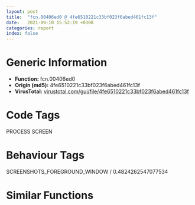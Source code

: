 ```yaml
---
layout: post
title:  "fcn.00406ed0 @ 4fe6510221c33bf023f6abed461fc13f"
date:   2021-09-10 15:52:19 +0300
categories: report
index: false
---
```


# Generic Information
- **Function:** fcn.00406ed0
- **Origin (md5):** 4fe6510221c33bf023f6abed461fc13f
- **VirusTotal:** [virustotal.com/gui/file/4fe6510221c33bf023f6abed461fc13f][virustotal_ref]

# Code Tags
<span class="tag" id="PROCESS">PROCESS</span>
<span class="tag" id="SCREEN">SCREEN</span>


# Behaviour Tags
<span class="bhv-tag" id="SCREENSHOTS_FOREGROUND_WINDOW">SCREENSHOTS_FOREGROUND_WINDOW / 0.4824262547077534</span>

# Similar Functions
<script type="text/javascript" src="https://www.gstatic.com/charts/loader.js"></script>
<script type="text/javascript">

    google.charts.load('current', {'packages':['corechart']});
    google.charts.setOnLoadCallback(drawChart);

    function drawChart() {
    var data = new google.visualization.DataTable();
        data.addColumn('number', 'X');
        data.addColumn('number', 'Y');
        data.addColumn({type: 'string', role: 'tooltip', 'p': {'html': true}});
        data.addColumn({'type': 'string', 'role': 'style'});
        
        data.addRows([
    [-528.3746948242188, 195.01522827148438, '<b><a href="/report/fcn.00406ed0@4fe6510221c33bf023f6abed461fc13f">fcn.00406ed0</a><br>@4fe6510221c33bf023f6abed461fc13f</b><br>', 'point { fill-color: #e0440e; }'],
[-208.5072784423828, -281.8992004394531, '<b><a href="/report/fcn.00438d70@4fe6510221c33bf023f6abed461fc13f">fcn.00438d70</a><br>@4fe6510221c33bf023f6abed461fc13f</b><br>', 'null'],
[44.580223083496094, 233.56491088867188, '<b><a href="/report/fcn.004069e0@4fe6510221c33bf023f6abed461fc13f">fcn.004069e0</a><br>@4fe6510221c33bf023f6abed461fc13f</b><br>', 'null'],

        ]);

    var options = {
        title: 'Similarity Plot',
        legend: 'none',
        colors: ['#dedbd9', '#e6693e', '#ec8f6e', '#f3b49f', '#f6c7b6'],
        tooltip: {isHtml: true, trigger: 'both'},
        explorer: {
        actions: ["dragToZoom", "rightClickToReset"],
        },
        chartArea: {
        width: '80%',
        height: '80%'
        },
        width: '100%',
        height: '100%'
    };

    var chart = new google.visualization.ScatterChart(document.getElementById('chart_div'));

    chart.draw(data, options);
    }
    
</script>


<div id="chart_div" style="width: 100%px; height: 100%;"></div>

# Disassembled Code
{% highlight nasm %}

mov ecx, dword[0x4c6eec]
sub esp, 0x120
push ebx
mov bl, byte[esp+0x12c]
push ebp
mov bp, word[esp+0x134]
push edi
mov edi, dword[0x4c8600]
cmp edi, 1
jne 0x406f16
cmp byte[0x4c8630], 0
jne 0x406f16
movzx eax, bl
lea eax, [eax+eax*8]
shl eax, 5
cmp dword[eax+ecx], 0
mov byte[esp+0xe], 0
je 0x406f1b
mov byte[esp+0xe], 1
cmp byte[esp+0x13c], 0
je 0x406f49
movzx eax, bl
lea edx, [eax+eax*8]
shl edx, 5
cmp byte[edx+ecx+4], 0
mov al, 1
jne 0x407920
mov al, byte[esp+0xe]
pop edi
pop ebp
pop ebx
add esp, 0x120
ret
cmp dword[0x4c7eb4], 0
je 0x406f61
test dl, dl
jne 0x406f61
mov byte[esp+0xf], 1
cmp byte[esp+0xe], dl
jne 0x406f66
mov byte[esp+0xf], 0
mov al, byte[0x4c64b5]
push esi
cmp edi, 1
jne 0x407048
cmp byte[0x4c862e], 0
je 0x406f86
test dl, dl
jne 0x407048
mov byte[esp+0x14], 1
cmp bl, 0xe7
je 0x407027
mov edx, dword[0x4c8604]
mov esi, dword[0x4c8608]
movzx ecx, bl
mov cl, byte[ecx+edx]
test cl, cl
jne 0x406fb4
movzx ecx, bp
mov cl, byte[ecx+esi]
test cl, cl
je 0x407027
mov dl, cl
shr cl, 2
shr dl, 1
and cl, 1
and dl, 1
je 0x40704f
test cl, cl
jne 0x406fd7
test al, 0x30
jne 0x406fd7
test cl, cl
je 0x407027
test al, 0x30
jne 0x407027
movzx ecx, bp
mov edi, 4
mov dword[0x4c8600], edi
cmp byte[ecx+esi], 0
mov byte[0x4c8610], bl
setne cl
mov byte[0x4c8616], cl
xor ecx, ecx
mov word[0x4c8612], bp
mov word[0x4c8614], cx
test dl, dl
je 0x407017
mov byte[0x4c8617], 1
test al, 0x30
jne 0x40701d
mov byte[0x4c8617], cl
cmp byte[esp+0x13], cl
je 0x40791b
movzx ebx, byte[esp+0x138]
lea ecx, [ebx-0x21]
cmp ecx, 0x84
ja case.0x407041.41
movzx edx, byte[ecx+0x407938]
jmp dword[edx*4+0x40792c]
mov byte[esp+0x14], 0
jmp 0x407027
test cl, cl
je 0x406fd7
jmp 0x406fd3
pop esi
pop edi
pop ebp
mov al, 1
pop ebx
add esp, 0x120
ret
cmp byte[esp+0x13], 0
je case.0x407041.41
mov ecx, dword[0x4c5204]
test ecx, ecx
je 0x40708d
xor ecx, ecx
mov word[0x4c5208], cx
mov dword[0x4c5204], ecx
jmp 0x40708d
mov ecx, dword[0x4c5204]
test al, al
je 0x4070b7
cmp edi, 1
jne 0x40709f
cmp byte[0x4c862f], 0
jne 0x4070b7
cmp al, 0x10
je 0x4070b7
cmp al, 0x20
je 0x4070b7
test al, 0xc
je 0x40791b
test al, 3
je 0x40791b
cmp byte[esp+0x138], 8
jne 0x407132
test al, al
jne 0x407132
cmp byte[esp+0x14], al
je 0x4070f3
cmp edi, 1
jne 0x4070f3
cmp byte[0x4c862c], al
je 0x4070f3
mov eax, dword[0x4c8638]
test eax, eax
je 0x4070f3
mov esi, dword[0x4c8634]
dec eax
xor edx, edx
mov dword[0x4c8638], eax
mov word[esi+eax*2], dx
cmp byte[esp+0x13], 0
je 0x40710f
test ecx, ecx
je 0x40710f
dec ecx
xor eax, eax
mov dword[0x4c5204], ecx
mov word[ecx*2+0x4c5208], ax
cmp byte[0x4c92f0], 0
je 0x40791b
mov al, byte[esp+0x12]
pop esi
pop edi
pop ebp
mov byte[0x4c92f0], 0
pop ebx
add esp, 0x120
ret
mov ecx, 0x40
mov esi, 0x4c64d8
lea edi, [esp+0x30]
rep movsd
lea ecx, [esp+0x30]
call fcn.00411a40
push 0x14
call dword[sym.imp.USER32.dll_GetKeyState]
test al, 1
je 0x40715e
or byte[esp+0x44], 1
jmp 0x407163
and byte[esp+0x44], 0xfe
call dword[sym.imp.USER32.dll_GetForegroundWindow]
mov ebp, eax
test ebp, ebp
je 0x40717a
push 0
push ebp
call dword[sym.imp.USER32.dll_GetWindowThreadProcessId]
jmp 0x40717c
xor eax, eax
push eax
call dword[sym.imp.USER32.dll_GetKeyboardLayout]
cmp byte[esp+0x138], 0xe7
mov edi, dword[sym.imp.USER32.dll_ToUnicodeEx]
mov esi, eax
mov dword[esp+0x2c], esi
jne 0x4071b1
mov cx, word[esp+0x13c]
mov eax, 1
mov dword[esp+0x28], eax
mov word[esp+0x18], cx
jmp 0x4071e4
xor edx, edx
cmp dword[0x4c6648], edx
push esi
setne dl
lea eax, [esp+0x1c]
lea ecx, [esp+0x34]
push edx
mov edx, dword[esp+0x13c]
push 2
push eax
mov eax, dword[edx+4]
push ecx
push eax
push ebx
call edi
mov dword[esp+0x28], eax
test eax, eax
je 0x40791b
cmp byte[0x4c92f0], 0
mov cl, byte[esp+0x138]
je 0x407203
cmp cl, 9
je 0x407203
mov byte[esp+0x17], 1
cmp cl, 0x1b
jne 0x407208
mov byte[esp+0x17], 0
test eax, eax
jns 0x407288
cmp byte[esp+0x12], 0
je 0x40791b
mov al, byte[0x4c64b5]
test al, 0x30
mov byte[0x4c92f0], cl
mov cx, word[esp+0x13c]
setne dl
mov word[0x4c92f4], cx
mov byte[0x4c92f6], dl
test al, 3
je 0x40724b
mov byte[0x4c92f7], 1
test al, 0xc
jne 0x407252
mov byte[0x4c92f7], 0
xor eax, eax
cmp dword[0x4c6648], eax
push esi
setne al
lea ecx, [esp+0x1c]
lea edx, [esp+0x34]
push eax
mov eax, dword[esp+0x13c]
push 2
push ecx
mov ecx, dword[eax+4]
push edx
push ecx
push ebx
call edi
mov al, byte[esp+0x12]
pop esi
pop edi
pop ebp
pop ebx
add esp, 0x120
ret
test byte[0x4c64b5], 3
jne 0x4072b8
mov eax, 0xd
cmp word[esp+0x18], ax
jne 0x4072a7
mov edx, 0xa
mov word[esp+0x18], dx
cmp word[esp+0x1a], ax
jne 0x4072b8
mov eax, 0xa
mov word[esp+0x1a], ax
cmp byte[esp+0x13], 0
mov byte[esp+0x15], 0
je 0x407686
cmp ebp, dword[0x4c5200]
je 0x4072e1
xor ecx, ecx
mov dword[0x4c5200], ebp
mov word[0x4c5208], cx
jmp 0x407331
mov ecx, dword[0x4c5204]
mov edx, 0x5a
sub edx, ecx
cmp edx, 3
jge 0x407331
mov eax, 0x4c5262
lea edx, [eax+2]
jmp 0x407300
mov cx, word[eax]
add eax, 2
test cx, cx
jne 0x407300
sub eax, edx
sar eax, 1
mov dword[0x4c5204], eax
lea eax, [eax+eax+2]
push eax
push 0x4c5262
push 0x4c5208
call fcn.0048d7c0
mov ecx, dword[0x4c5204]
add esp, 0xc
mov dx, word[esp+0x18]
mov word[ecx*2+0x4c5208], dx
inc ecx
cmp dword[esp+0x28], 1
mov dword[0x4c5204], ecx
jle 0x407360
mov ax, word[esp+0x1a]
mov word[ecx*2+0x4c5208], ax
inc ecx
mov dword[0x4c5204], ecx
xor edx, edx
mov word[ecx*2+0x4c5208], dx
test ecx, ecx
je 0x407686
mov dword[esp+0x24], edx
cmp dword[0x4c7eb8], edx
jbe 0x407686
mov eax, dword[0x4c7eb4]
mov edx, dword[esp+0x24]
mov ebp, dword[eax+edx*4]
cmp byte[ebp+0x27], 0
jne 0x4074a2
cmp byte[ebp+0x2f], 0
je 0x4073d7
movzx eax, byte[ebp+0x26]
cmp ecx, eax
jle 0x4074a2
movzx eax, word[ecx*2+0x4c5206]
push eax
push 0x4c28f0
call fcn.0048db21
add esp, 8
test eax, eax
je 0x40749c
mov ecx, dword[0x4c5204]
lea edi, [ecx*2+0x4c5204]
jmp 0x4073ea
movzx edx, byte[ebp+0x26]
cmp ecx, edx
jl 0x4074a2
lea edi, [ecx*2+0x4c5206]
cmp byte[ebp+0x2a], 0
movzx edx, byte[ebp+0x26]
mov eax, dword[ebp+4]
lea esi, [eax+edx*2-2]
je 0x407414
cmp esi, eax
jb 0x407450
nop
mov dx, word[edi]
cmp dx, word[esi]
jne 0x407450
sub esi, 2
sub edi, 2
cmp esi, eax
jae 0x407400
jmp 0x407450
cmp esi, eax
jb 0x407450
jmp 0x407420
movzx eax, word[esi]
mov ebx, dword[sym.imp.USER32.dll_CharLowerW]
push eax
call ebx
movzx ecx, word[edi]
push ecx
mov dword[esp+0x24], eax
call ebx
mov ecx, dword[esp+0x20]
cmp ax, cx
jne 0x40744a
sub esi, 2
sub edi, 2
cmp esi, dword[ebp+4]
jae 0x407420
mov ecx, dword[0x4c5204]
cmp esi, dword[ebp+4]
jae 0x4074a2
cmp byte[ebp+0x30], 0
jne 0x407471
cmp edi, 0x4c5208
jb 0x407471
movzx edx, word[edi]
push edx
call dword[sym.imp.USER32.dll_IsCharAlphaNumericW]
test eax, eax
jne 0x40749c
mov eax, dword[ebp]
test eax, eax
je 0x40747d
mov eax, dword[eax+4]
jmp 0x407482
mov eax, 0x4ab02c
mov edx, dword[ebp+0xc]
mov bl, byte[ebp+0x24]
push eax
mov eax, dword[ebp+0x1c]
push eax
mov eax, dword[ebp+0x10]
call fcn.00409920
add esp, 8
test eax, eax
jne 0x4074bc
mov ecx, dword[0x4c5204]
mov eax, dword[esp+0x24]
inc eax
mov dword[esp+0x24], eax
cmp eax, dword[0x4c7eb8]
jb 0x407382
jmp 0x407686
movzx edx, byte[ebp+0x25]
mov ecx, dword[esp+0x144]
mov eax, dword[esp+0x134]
mov eax, dword[eax+0x10]
add ecx, 4
push edx
call fcn.0040a400
add esp, 4
test al, al
je 0x407686
xor edi, edi
cmp byte[ebp+0x2b], 0
je 0x4075cd
cmp byte[ebp+0x2f], 0
mov ebx, dword[0x4c5204]
lea ebx, [ebx*2+0x4c5208]
je 0x407507
sub ebx, 2
movzx ecx, byte[ebp+0x26]
add ecx, ecx
mov esi, ebx
sub esi, ecx
mov dword[esp+0x20], edi
mov byte[esp+0x16], 0
mov byte[esp+0x13], 0
cmp esi, ebx
jae 0x407576
mov edi, dword[sym.imp.USER32.dll_IsCharUpperW]
lea esp, [esp]
movzx edx, word[esi]
push edx
call dword[sym.imp.USER32.dll_IsCharLowerW]
test eax, eax
jne 0x407548
movzx eax, word[esi]
push eax
call edi
test eax, eax
je 0x407567
cmp byte[esp+0x16], 0
jne 0x407563
movzx ecx, word[esi]
push ecx
mov byte[esp+0x1a], 1
call edi
test eax, eax
je 0x407563
mov byte[esp+0x13], 1
inc dword[esp+0x20]
add esi, 2
cmp esi, ebx
jb 0x407530
mov eax, dword[esp+0x20]
test eax, eax
jne 0x40757a
xor edi, edi
jmp 0x4075cd
cmp eax, 1
jne 0x40758d
movzx edi, byte[esp+0x13]
neg edi
sbb edi, edi
and edi, 2
jmp 0x4075cd
cmp byte[esp+0x13], 0
jne 0x407598
xor edi, edi
jmp 0x4075cd
movzx edx, byte[ebp+0x26]
add edx, edx
mov esi, ebx
sub esi, edx
mov edi, 2
cmp esi, ebx
jae 0x4075c6
jmp 0x4075b0
movzx eax, word[esi]
push eax
call dword[sym.imp.USER32.dll_IsCharLowerW]
test eax, eax
jne 0x4075c4
add esi, edi
cmp esi, ebx
jb 0x4075b0
cmp esi, ebx
jne 0x4075cd
mov edi, 1
mov dl, byte[ebp+0x2c]
test dl, dl
jne 0x4075d9
cmp byte[ebp+0x2d], dl
je 0x4075e3
mov byte[esp+0x12], 0
mov byte[esp+0x15], 1
mov eax, dword[esp+0x24]
mov ecx, dword[esp+0x148]
mov dword[ecx], eax
mov al, byte[ebp+0x2f]
test al, al
je 0x407607
mov ecx, dword[0x4c5204]
movzx ecx, word[ecx*2+0x4c5206]
jmp 0x407609
xor ecx, ecx
movzx esi, di
movzx ecx, cx
shl esi, 0x10
or esi, ecx
mov ecx, dword[esp+0x14c]
mov dword[ecx], esi
mov esi, dword[ebp+8]
xor ecx, ecx
cmp word[esi], cx
je 0x407653
test al, al
je 0x40764b
mov edx, dword[0x4c5204]
mov ax, word[edx*2+0x4c5206]
mov word[0x4c5208], ax
mov dword[0x4c5204], 1
jmp 0x40766b
mov dword[0x4c5204], ecx
jmp 0x40766b
test dl, dl
je 0x40766b
movzx edx, byte[ebp+0x26]
sub dword[0x4c5204], edx
test al, al
je 0x40766b
dec dword[0x4c5204]
cmp byte[ebp+0x31], cl
je 0x407676
mov dword[0x4c5204], ecx
mov ecx, dword[0x4c5204]
xor eax, eax
mov word[ecx*2+0x4c5208], ax
cmp byte[esp+0x17], 0
je 0x4076f9
cmp byte[esp+0x12], 0
mov bl, byte[0x4c92f0]
mov byte[0x4c92f0], 0
je 0x4076f9
push 0x100
lea edx, [esp+0x34]
push 0
push edx
call fcn.00495c20
mov al, byte[0x4c92f6]
mov cl, byte[0x4c92f7]
add esp, 0xc
neg al
sbb al, al
and al, 0x20
neg cl
sbb cl, cl
and cl, 9
or al, cl
lea ecx, [esp+0x30]
call fcn.00411a40
mov edx, dword[esp+0x2c]
push edx
movzx edx, word[0x4c92f4]
push 0
push 2
lea eax, [esp+0x38]
push eax
push ecx
movzx eax, bl
push edx
push eax
call dword[sym.imp.USER32.dll_ToUnicodeEx]
cmp byte[esp+0x14], 0
je 0x40791b
cmp dword[0x4c8600], 1
jne 0x40791b
cmp byte[esp+0x15], 0
jne 0x40791b
mov edi, dword[esp+0x28]
xor esi, esi
test edi, edi
jle 0x40779a
jmp 0x407730
cmp byte[0x4c862d], 0
mov ecx, dword[0x4c860c]
je 0x407750
movzx eax, word[esp+esi*2+0x18]
push eax
push ecx
call fcn.0048db21
add esp, 8
jmp 0x40775a
mov ax, word[esp+esi*2+0x18]
call fcn.00473ef0
test eax, eax
jne 0x4077ea
mov eax, dword[0x4c8638]
cmp eax, dword[0x4c863c]
je 0x40779a
mov dx, word[esp+esi*2+0x18]
mov ecx, dword[0x4c8634]
mov word[ecx+eax*2], dx
mov eax, dword[0x4c8638]
mov ecx, dword[0x4c8634]
inc eax
xor edx, edx
inc esi
mov dword[0x4c8638], eax
mov word[ecx+eax*2], dx
cmp esi, edi
jl 0x407730
xor esi, esi
cmp byte[0x4c8631], 0
je 0x407869
cmp byte[0x4c862d], 0
je 0x407828
cmp dword[0x4c861c], esi
jbe 0x407903
mov edi, edi
mov eax, dword[0x4c8618]
mov eax, dword[eax+esi*4]
mov ecx, dword[0x4c8634]
push eax
push ecx
call fcn.0048db48
add esp, 8
test eax, eax
jne 0x40780f
inc esi
cmp esi, dword[0x4c861c]
jb 0x4077c0
jmp 0x407903
mov dx, word[esp+esi*2+0x18]
mov al, byte[esp+0x12]
pop esi
pop edi
pop ebp
mov dword[0x4c8600], 4
mov word[0x4c8614], dx
pop ebx
add esp, 0x120
ret
mov al, byte[esp+0x12]
pop esi
pop edi
pop ebp
mov dword[0x4c8600], 3
pop ebx
add esp, 0x120
ret
cmp dword[0x4c861c], esi
jbe 0x407903
jmp 0x407840
mov edx, dword[0x4c8634]
mov eax, dword[0x4c8618]
mov eax, dword[eax+esi*4]
push edx
call fcn.00473f40
add esp, 4
test eax, eax
jne 0x40780f
inc esi
cmp esi, dword[0x4c861c]
jb 0x407840
jmp 0x407903
cmp byte[0x4c862d], 0
je 0x4078cf
mov ebp, dword[0x4c861c]
test ebp, ebp
je 0x407903
mov edi, dword[0x4c8634]
mov ebx, dword[0x4c8618]
lea esp, [esp]
mov ecx, dword[ebx+esi*4]
mov eax, edi
mov dx, word[eax]
cmp dx, word[ecx]
jne 0x4078bb
test dx, dx
je 0x4078b7
mov dx, word[eax+2]
cmp dx, word[ecx+2]
jne 0x4078bb
add eax, 4
add ecx, 4
test dx, dx
jne 0x407895
xor eax, eax
jmp 0x4078c0
sbb eax, eax
sbb eax, 0xffffffff
test eax, eax
je 0x40780f
inc esi
cmp esi, ebp
jb 0x407890
jmp 0x407903
cmp dword[0x4c861c], esi
jbe 0x407903
mov edi, dword[sym.imp.KERNEL32.dll_lstrcmpiW]
lea ecx, [ecx]
mov ecx, dword[0x4c8618]
mov edx, dword[ecx+esi*4]
mov eax, dword[0x4c8634]
push edx
push eax
call edi
test eax, eax
je 0x40780f
inc esi
cmp esi, dword[0x4c861c]
jb 0x4078e0
mov ecx, dword[0x4c863c]
cmp dword[0x4c8638], ecx
jl 0x40791b
mov dword[0x4c8600], 5
mov al, byte[esp+0x12]
pop esi
pop edi
pop ebp
pop ebx
add esp, 0x120
ret

{% endhighlight %}

[virustotal_ref]: https://www.virustotal.com/gui/file/4fe6510221c33bf023f6abed461fc13f